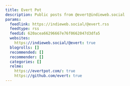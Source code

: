 ```yaml
---
title: Evert Pot
description: Public posts from @evert@indieweb.social
params:
  feedlink: https://indieweb.social/@evert.rss
  feedtype: rss
  feedid: 620acea66296667e76f0662047d3dfa5
  websites:
    https://indieweb.social/@evert: true
  blogrolls: []
  recommended: []
  recommender: []
  categories: []
  relme:
    https://evertpot.com/: true
    https://github.com/evert: true
---
```

